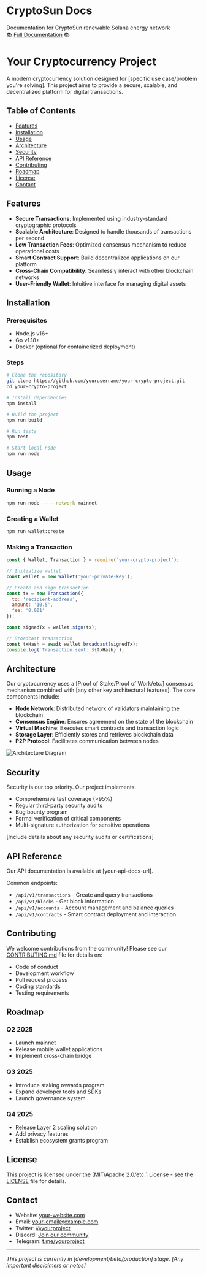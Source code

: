 # CryptoSun Docs
Documentation for CryptoSun renewable Solana energy network <br>
📚 <a href="https://3rdtest.webflow.io/docs/getting-started">Full Documentation</a> 📚

# Your Cryptocurrency Project
A modern cryptocurrency solution designed for [specific use case/problem you're solving]. This project aims to provide a secure, scalable, and decentralized platform for digital transactions.

## Table of Contents
- [Features](#features)
- [Installation](#installation)
- [Usage](#usage)
- [Architecture](#architecture)
- [Security](#security)
- [API Reference](#api-reference)
- [Contributing](#contributing)
- [Roadmap](#roadmap)
- [License](#license)
- [Contact](#contact)

## Features
- **Secure Transactions**: Implemented using industry-standard cryptographic protocols
- **Scalable Architecture**: Designed to handle thousands of transactions per second
- **Low Transaction Fees**: Optimized consensus mechanism to reduce operational costs
- **Smart Contract Support**: Build decentralized applications on our platform
- **Cross-Chain Compatibility**: Seamlessly interact with other blockchain networks
- **User-Friendly Wallet**: Intuitive interface for managing digital assets

## Installation

### Prerequisites
- Node.js v16+
- Go v1.18+
- Docker (optional for containerized deployment)

### Steps
```bash
# Clone the repository
git clone https://github.com/yourusername/your-crypto-project.git
cd your-crypto-project

# Install dependencies
npm install

# Build the project
npm run build

# Run tests
npm test

# Start local node
npm run node
```

## Usage

### Running a Node
```bash
npm run node -- --network mainnet
```

### Creating a Wallet
```bash
npm run wallet:create
```

### Making a Transaction
```javascript
const { Wallet, Transaction } = require('your-crypto-project');

// Initialize wallet
const wallet = new Wallet('your-private-key');

// Create and sign transaction
const tx = new Transaction({
  to: 'recipient-address',
  amount: '10.5',
  fee: '0.001'
});

const signedTx = wallet.sign(tx);

// Broadcast transaction
const txHash = await wallet.broadcast(signedTx);
console.log(`Transaction sent: ${txHash}`);
```

## Architecture

Our cryptocurrency uses a [Proof of Stake/Proof of Work/etc.] consensus mechanism combined with [any other key architectural features]. The core components include:

- **Node Network**: Distributed network of validators maintaining the blockchain
- **Consensus Engine**: Ensures agreement on the state of the blockchain
- **Virtual Machine**: Executes smart contracts and transaction logic
- **Storage Layer**: Efficiently stores and retrieves blockchain data
- **P2P Protocol**: Facilitates communication between nodes

![Architecture Diagram](link-to-architecture-diagram.png)

## Security

Security is our top priority. Our project implements:

- Comprehensive test coverage (>95%)
- Regular third-party security audits
- Bug bounty program
- Formal verification of critical components
- Multi-signature authorization for sensitive operations

[Include details about any security audits or certifications]

## API Reference

Our API documentation is available at [your-api-docs-url].

Common endpoints:

- `/api/v1/transactions` - Create and query transactions
- `/api/v1/blocks` - Get block information
- `/api/v1/accounts` - Account management and balance queries
- `/api/v1/contracts` - Smart contract deployment and interaction

## Contributing

We welcome contributions from the community! Please see our [CONTRIBUTING.md](CONTRIBUTING.md) file for details on:

- Code of conduct
- Development workflow
- Pull request process
- Coding standards
- Testing requirements

## Roadmap

### Q2 2025
- Launch mainnet
- Release mobile wallet applications
- Implement cross-chain bridge

### Q3 2025
- Introduce staking rewards program
- Expand developer tools and SDKs
- Launch governance system

### Q4 2025
- Release Layer 2 scaling solution
- Add privacy features
- Establish ecosystem grants program

## License
This project is licensed under the [MIT/Apache 2.0/etc.] License - see the [LICENSE](LICENSE) file for details.

## Contact
- Website: [your-website.com](https://your-website.com)
- Email: [your-email@example.com](mailto:your-email@example.com)
- Twitter: [@yourproject](https://twitter.com/yourproject)
- Discord: [Join our community](https://discord.gg/yourproject)
- Telegram: [t.me/yourproject](https://t.me/yourproject)

---

*This project is currently in [development/beta/production] stage. [Any important disclaimers or notes]*


